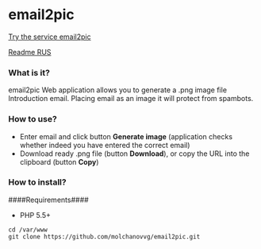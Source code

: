 # email2pic
[Try the service email2pic](http://email2pic.molchanov.site/)

[Readme RUS](https://github.com/molchanovvg/email2pic/blob/master/README.md)
### What is it?
email2pic Web application allows you to generate a .png image file Introduction email. Placing email as an image it will protect from spambots.
### How to use?
* Enter email and click button **Generate image** (application checks whether indeed you have entered the correct email)
* Download ready .png file (button **Download**), or copy the URL into the clipboard (button **Copy**)
### How to install?
####Requirements####
- PHP 5.5+

```
cd /var/www
git clone https://github.com/molchanovvg/email2pic.git
```

